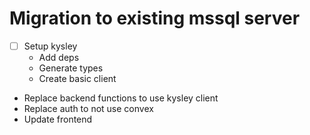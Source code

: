 # Migration to existing mssql server
- [ ] Setup kysley
  - Add deps
  - Generate types
  - Create basic client
- Replace backend functions to use kysley client
- Replace auth to not use convex
- Update frontend
